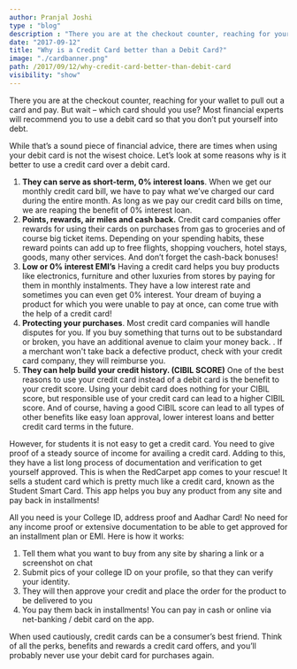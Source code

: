 ```yaml
---
author: Pranjal Joshi
type : "blog"
description : "There you are at the checkout counter, reaching for your wallet to pull out a card and pay. But wait – which card should you use? "
date: "2017-09-12"
title: "Why is a Credit Card better than a Debit Card?"
image: "./cardbanner.png"
path: /2017/09/12/why-credit-card-better-than-debit-card
visibility: "show"
---
```



There you are at the checkout counter, reaching for your wallet to pull out a card and pay. But wait – which card should you use? Most financial experts will recommend you to use a debit card so that you don’t put yourself into debt.

While that’s a sound piece of financial advice, there are times when using your debit card is not the wisest choice. Let’s look at some reasons why is it better to use a credit card over a debit card.

 1. **They can serve as short-term, 0% interest loans**.
When we get our monthly credit card bill, we have to pay what we’ve charged our card during the entire month. As long as we pay our credit card bills on time, we are reaping the benefit of 0% interest loan. 
 2. **Points, rewards, air miles and cash back.**
Credit card companies offer rewards for using their cards on purchases from gas to groceries and of course big ticket items. Depending on your spending habits, these reward points can add up to free flights, shopping vouchers, hotel stays, goods, many other services. And don’t forget the cash-back bonuses!
 3. **Low or 0% interest EMI’s**
Having a credit card helps you buy products like electronics, furniture and other luxuries from stores by paying for them in monthly instalments. They have a low interest rate and sometimes you can even get 0% interest. Your dream of buying a product for which you were unable to pay at once, can come true with the help of a credit card!
 4. **Protecting your purchases**.
Most credit card companies will handle disputes for you. If you buy something that turns out to be substandard or broken, you have an additional avenue to claim your money back. . If a merchant won't take back a defective product, check with your credit card company, they will reimburse you.
 5. **They can help build your credit history. (CIBIL SCORE)**
One of the best reasons to use your credit card instead of a debit card is the benefit to your credit score. Using your debit card does nothing for your CIBIL score, but responsible use of your credit card can lead to a higher CIBIL score.
And of course, having a good CIBIL score can lead to all types of other benefits like easy loan approval, lower interest loans and better credit card terms in the future.


However, for students it is not easy to get a credit card. You need to give proof of a steady source of income for availing a credit card. Adding to this, they have a list long process of documentation and verification to get yourself approved. This is when the RedCarpet app comes to your rescue! It sells a student card which is pretty much like a credit card, known as the Student Smart Card. This app helps you buy any product from any site and pay back in installments!
 
All you need is your College ID, address proof and Aadhar Card! No need for any income proof or extensive documentation to be able to get approved for an installment plan or EMI. Here is how it works:
 
 1. Tell them what you want to buy from any site by sharing a link or a screenshot on chat
 2.  Submit pics of your college ID on your profile, so that they can verify your identity.
 3. They will then approve your credit and place the order for the product to be delivered to you	
 4. You pay them back in installments! You can pay in cash or online via net-banking / debit card on the app.

When used cautiously, credit cards can be a consumer’s best friend. Think of all the perks, benefits and rewards a credit card offers, and you’ll probably never use your debit card for purchases again.

